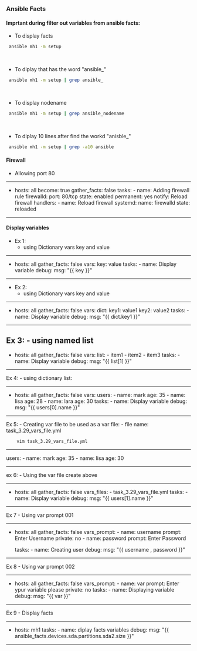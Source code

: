 ### Ansible Facts
#### Imprtant during filter out variables from ansible facts:


- To display facts
 ```bash
  ansible mh1 -m setup 
```
</br>

- To diplay that has the word "ansible_"
```bash
 ansible mh1 -m setup | grep ansible_
```
</br>

- To display nodename
```bash
 ansible mh1 -m setup | grep ansible_nodename
```
</br>

- To diplay 10 lines after find the workd "anisble_"
```bash
 ansible mh1 -m setup | grep -a10 ansible
```

#### Firewall
 - Allowing port 80 
---
- hosts: all
  become: true
  gather_facts: false
  tasks:
          - name: Adding firewall rule
            firewalld:
                    port: 80/tcp
                    state: enabled
                    permanent: yes
            notify: Reload firewall
  handlers:
          - name: Reload firewall
            systemd:
                    name: firewalld
                    state: reloaded
---

#### Display variables
- Ex 1:
    - using Dictionary vars key and value

---
- hosts: all
  gather_facts: false
  vars:
          key: value
  tasks:
          - name: Display variable
            debug:
                    msg: "{{ key }}"
---

- Ex 2:
    - using Dictionary vars key and value
---
- hosts: all
  gather_facts: false
  vars:
          dict:
                  key1: value1
                  key2: value2
  tasks:
          - name: Display variable
            debug:
                    msg: "{{ dict.key1 }}"
---

Ex 3:
    - using named list
---
- hosts: all
  gather_facts: false
  vars:
          list:
                  - item1
                  - item2
                  - item3
  tasks:
          - name: Display variable
            debug:
                    msg: "{{ list[1] }}"
---


Ex 4: 
    - using dictionary list:
    
---
- hosts: all
  gather_facts: false
  vars:
          users:
                  - name: mark
                    age: 35
                  - name: lisa
                    age: 28
                  - name: lara
                    age: 30
  tasks:
          - name: Display variable
            debug:
                    msg: "{{ users[0].name }}"
---

Ex 5:
    - Creating var file to be used as a var file:
    - file name: task_3.29_vars_file.yml

```bash
    vim task_3.29_vars_file.yml
```

---
users:
        - name: mark
          age: 35
        - name: lisa
          age: 30

---

ex 6:
    - Using the var file create above

---
- hosts: all
  gather_facts: false
  vars_files:
          - task_3.29_vars_file.yml
  tasks:
          - name: Display variable
            debug:
                    msg: "{{ users[1].name }}"
---

Ex 7 
    - Using var prompt 001

---
- hosts: all
  gather_facts: false
  vars_prompt:
          - name: username
            prompt: Enter Username
            private: no
          - name: password
            prompt: Enter Password

  tasks:
          - name: Creating user 
            debug:
                    msg: "{{ username , password }}"
---


Ex 8 
    - Using var prompt 002


---
- hosts: all
  gather_facts: false
  vars_prompt:
          - name: var
            prompt: Enter ypur variable please 
            private: no
  tasks:
          - name: Displaying variable
            debug:
                    msg: "{{ var }}"
---


Ex 9
    - Display facts
    
---
- hosts: mh1
  tasks:
          - name: diplay facts variables
            debug:
                    msg: "{{ ansible_facts.devices.sda.partitions.sda2.size }}"
---

